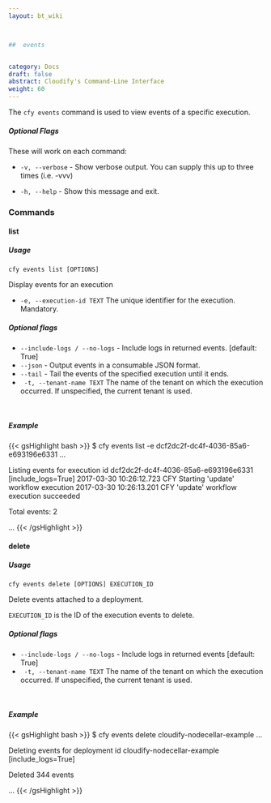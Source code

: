 ```yaml
---
layout: bt_wiki



##  events


category: Docs
draft: false
abstract: Cloudify's Command-Line Interface
weight: 60
---
```


The `cfy events` command is used to view events of a specific execution.

##### Optional Flags

These will work on each command:

* `-v, --verbose` - Show verbose output. You can supply this up to three times (i.e. -vvv)

* `-h, --help` - Show this message and exit.

### Commands

#### list

##### Usage 
`cfy events list [OPTIONS]`

Display events for an execution

*  `-e, --execution-id TEXT`     The unique identifier for the execution. Mandatory.
                              

##### Optional flags


*  `--include-logs / --no-logs` - 
						Include logs in returned events. [default: True]
*  `--json` -           Output events in a consumable JSON format.
*  `--tail` -           Tail the events of the specified execution until
                      	it ends.
*  ` -t, --tenant-name TEXT`      The name of the tenant on which the execution occurred. If unspecified, the current tenant is used.



&nbsp;
##### Example
{{< gsHighlight  bash  >}}
$ cfy events list -e dcf2dc2f-dc4f-4036-85a6-e693196e6331
...

Listing events for execution id dcf2dc2f-dc4f-4036-85a6-e693196e6331 [include_logs=True]
2017-03-30 10:26:12.723  CFY <cloudify-nodecellar-example> Starting 'update' workflow execution
2017-03-30 10:26:13.201  CFY <cloudify-nodecellar-example> 'update' workflow execution succeeded

Total events: 2

...
{{< /gsHighlight >}}

#### delete

##### Usage 
`cfy events delete [OPTIONS] EXECUTION_ID`

Delete events attached to a deployment.

`EXECUTION_ID` is the ID of the execution events to delete.

##### Optional flags

*  `--include-logs / --no-logs` - 
						Include logs in returned events [default: True]
*  ` -t, --tenant-name TEXT`      The name of the tenant on which the execution occurred. If unspecified, the current tenant is used.


&nbsp;
##### Example

{{< gsHighlight  bash  >}}
$ cfy events delete cloudify-nodecellar-example
...

Deleting events for deployment id cloudify-nodecellar-example [include_logs=True]

Deleted 344 events

...
{{< /gsHighlight >}}
